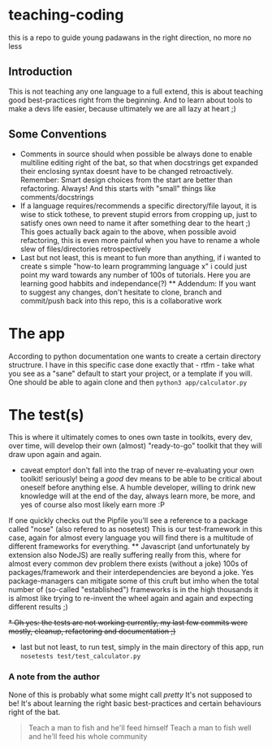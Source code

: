 # teaching-coding
this is a repo to guide young padawans in the right direction, no more no less

## Introduction
This is not teaching any one language to a full extend, this is about teaching good best-practices right from the beginning. And to learn about tools to make a devs life easier, because ultimately we are all lazy at heart ;)

## Some Conventions
* Comments in source should when possible be always done to enable multiline editing right of the bat, so that when docstrings get expanded their enclosing syntax doesnt have to be changed retroactively. Remember: Smart design choices from the start are better than refactoring. Always! And this starts with "small" things like comments/docstrings
* If a language requires/recommends a specific directory/file layout, it is wise to stick tothese, to prevent stupid errors from cropping up, just to satisfy ones own need to name it after something dear to the heart ;) This goes actually back again to the above, when possible avoid refactoring, this is even more painful when you have to rename a whole slew of files/directories retrospectively
* Last but not least, this is meant to fun more than anything, if i wanted to create s simple "how-to learn programming language x" i could just point my ward towards any number of 100s of tutorials. Here you are learning good habbits and independance(?)
** Addendum: If you want to suggest any changes, don't hesitate to clone, branch and commit/push back into this repo, this is a collaborative work

# The app
According to python documentation one wants to create a certain directory structrure.
I have in this specific case done exactly that - rtfm - take what you see as a "sane" default to start your project, or a template if you will.
One should be able to again clone and then ```python3 app/calculator.py```

# The test(s)
This is where it ultimately comes to ones own taste in toolkits, every dev, over time, will develop their own (almost) "ready-to-go" toolkit that they will draw upon again and again.
* caveat emptor! don't fall into the trap of never re-evaluating your own toolkit! seriously! being a _good_ dev means to be able to be critical about oneself before anything else. A humble developer, willing to drink new knowledge will at the end of the day, always learn more, be more, and yes of course also most likely earn more :P

If one quickly checks out the Pipfile you'll see a reference to a package called "nose" (also refered to as nosetest)
This is our test-framework in this case, again for almost every language you will find there is a multitude of different frameworks for everything.
** Javascript (and unfortunately by extension also NodeJS) are really suffering really from this, where for almost every common dev problem there exists (without a joke) 100s of packages/framework and their interdependencies are beyond a joke. Yes package-managers can mitigate some of this cruft but imho when the total number of (so-called "established") frameworks is in the high thousands it is almost like trying to re-invent the wheel again and again and expecting different results ;)

~~* Oh yes: the tests are not working currently, my last few commits were mostly, cleanup, refactoring and documentation ;)~~
* last but not least, to run test, simply in the main directory of this app, run ```nosetests test/test_calculator.py```

### A note from the author
None of this is probably what some might call *pretty*
It's not supposed to be!
It's about learning the right basic best-practices and certain behaviours right of the bat.
> Teach a man to fish and he'll feed himself
> Teach a man to fish well and he'll feed his whole community
